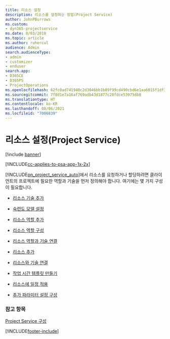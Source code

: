 ```yaml
---
title: 리소스 설정
description: 리소스를 설정하는 방법(Project Service)
author: JohnPBurrows
ms.custom:
- dyn365-projectservice
ms.date: 8/03/2018
ms.topic: article
ms.author: ruhercul
audience: Admin
search.audienceType:
- admin
- customizer
- enduser
search.app:
- D365CE
- D365PS
- ProjectOperations
ms.openlocfilehash: 62fc0ad741940c2d3046bb1b89f99cd490cbd6e1aa6015f1df3b92afb2f107ff
ms.sourcegitcommit: 7f8d1e7a16af769adb43d1877c28fdce53975db8
ms.translationtype: HT
ms.contentlocale: ko-KR
ms.lasthandoff: 08/06/2021
ms.locfileid: "7006839"
---
```

# <a name="set-up-resources-project-service"></a>리소스 설정(Project Service)

[!include [banner](../includes/psa-now-project-operations.md)]

[!INCLUDE[cc-applies-to-psa-app-1x-2x](../includes/cc-applies-to-psa-app-1x-2x.md)]

[!INCLUDE[pn_project_service_auto](../includes/pn-project-service-auto.md)]에서 리소스를 요청하거나 할당하려면 클라이언트의 프로젝트에 필요한 역할과 기술을 먼저 정의해야 합니다. 여기에는 몇 가지 구성이 필요합니다.  
  
-   [리소스 기술 추가](../psa/add-resource-skills.md)  
  
-   [숙련도 모델 설정](../psa/set-up-proficiency-models.md)  
  
-   [리소스 역할 추가](../psa/add-resource-roles.md)  
  
-   [리소스 역할 구성](../psa/configure-resource-roles.md)  
  
-   [리소스 역할과 기술 연결](../psa/associate-skills-with-resource-roles.md)  
  
-   [리소스 추가](../psa/add-resources.md)  
  
-   [리소스와 기술 연결](../psa/associate-skills-with-resources.md)  
  
-   [작업 시간 템플릿 만들기](../psa/create-work-hours-template.md)  
  
-   [리소스에 일정 적용](../psa/apply-calendar-resource.md)  
  
-   [추가 파라미터 설정 구성](../psa/configure-additional-parameters-settings.md)  
  
### <a name="see-also"></a>참고 항목  
 [Project Service 구성](../psa/configure.md)


[!INCLUDE[footer-include](../includes/footer-banner.md)]
